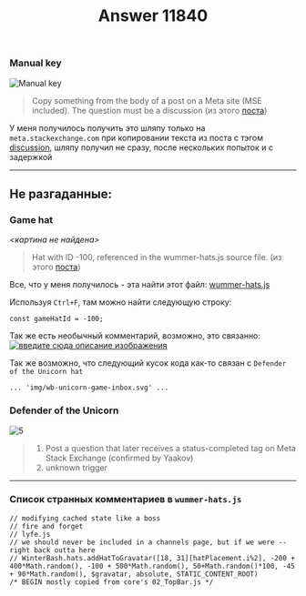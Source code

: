 ﻿---
title: "Answer 11840"
se.owner.user_id: 424687
se.owner.display_name: "Agzam"
se.owner.link: "https://ru.meta.stackoverflow.com/users/424687/agzam"
se.answer_id: 11840
se.question_id: 11833
se.post_type: answer
se.is_accepted: False
---
<h3>Manual key</h3>
<p><img src="https://i.stack.imgur.com/whadS.png" alt="Manual key" /></p>
<blockquote>
<p>Copy something from the body of a post on a Meta site (MSE included). The question must be a discussion (из этого <a href="https://meta.stackexchange.com/questions/372999/winter-bash-2021-hat-list/373001?newreg=ece0252d7faa47dfb80087e73454752c#373001">поста</a>)</p>
</blockquote>
<p>У меня получилось получить это шляпу только на <code>meta.stackexchange.com</code> при копировании текста из поста с тэгом <a href="https://ru.stackoverflow.com/questions/tagged/discussion" class="post-tag" title="показать вопросы с меткой [discussion]" rel="tag">discussion</a>, шляпу получил не сразу, после нескольких попыток и с задержкой</p>
<hr />
<h2>Не разгаданные:</h2>
<h3>Game hat</h3>
<p><em>&lt;картина не найдена&gt;</em></p>
<blockquote>
<p>Hat with ID -100, referenced in the wummer-hats.js source file. (из этого <a href="https://meta.stackexchange.com/questions/372999/winter-bash-2021-hat-list/373001?newreg=ece0252d7faa47dfb80087e73454752c#373001">поста</a>)</p>
</blockquote>
<p>Все, что у меня получилось - эта найти этот файл: <a href="https://cdn.sstatic.net/WinterBash/js/wummer-hats.js" rel="nofollow noreferrer">wummer-hats.js</a></p>
<p>Используя <code>Ctrl+F</code>, там можно найти следующую строку:</p>
<pre><code>const gameHatId = -100;
</code></pre>
<p>Так же есть необычный комментарий, возможно, это связанно:
<a href="https://i.stack.imgur.com/g7fP2.png" rel="nofollow noreferrer"><img src="https://i.stack.imgur.com/g7fP2.png" alt="введите сюда описание изображения" /></a></p>
<p>Так же возможно, что следующий кусок кода как-то связан с <code>Defender of the Unicorn hat</code></p>
<pre><code>... 'img/wb-unicorn-game-inbox.svg' ...
</code></pre>
<h3>Defender of the Unicorn</h3>
<p><img src="https://i.stack.imgur.com/saMco.png" alt="5" /></p>
<blockquote>
<ol>
<li>Post a question that later receives a status-completed tag on Meta Stack Exchange (confirmed by Yaakov)</li>
<li>unknown trigger</li>
</ol>
</blockquote>
<hr />
<h3>Список странных комментариев в <code>wummer-hats.js</code></h3>
<pre><code>// modifying cached state like a boss
// fire and forget
// lyfe.js
// we should never be included in a channels page, but if we were -- right back outta here
// WinterBash.hats.addHatToGravatar([18, 31][hatPlacement.i%2], -200 + 400*Math.random(), -100 + 500*Math.random(), 50+Math.random()*100, -45 + 90*Math.random(), $gravatar, absolute, STATIC_CONTENT_ROOT)
/* BEGIN mostly copied from core's 02_TopBar.js */
</code></pre>
